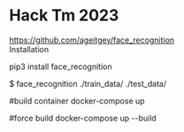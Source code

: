 # Hack Tm 2023 

https://github.com/ageitgey/face_recognition  
Installation

pip3 install face_recognition


$ face_recognition ./train_data/ ./test_data/

#build container
docker-compose up

#force build
docker-compose up --build
